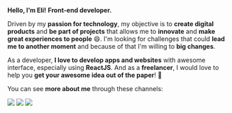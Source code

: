 **Hello, I’m Eli!** 
**Front-end developer.**

Driven by my **passion for technology**, my objective is to **create digital products** and **be part of projects** that allows me to **innovate** and **make great experiences to people** :smile:. I'm looking for challenges that could **lead me to another moment** and because of that I'm willing to **big changes**.

As a developer, **I love to develop apps and websites** with awesome interface, especially using **ReactJS**. And as a **freelancer**, I would love to help you **get your awesome idea out of the paper**! :rocket:

You can see **more about me** through these channels:

[![](https://img.shields.io/twitter/url?color=lightblue&label=LinkedIn&logo=Linkedin&logoColor=white&style=for-the-badge&url=https%3A%2F%2Fwww.linkedin.com%2Felicavalheiro)](https://www.linkedin.com/in/elimaracavalheiro/) [![](https://img.shields.io/twitter/url?color=blue&label=Behance&logo=Behance&logoColor=white&style=for-the-badge&url=https%3A%2F%2Fwww.behance.net%2Felimaracavalhe)](https://www.behance.net/elimaracavalhe) ![](https://img.shields.io/badge/Portfolio-soon-green?style=for-the-badge)
